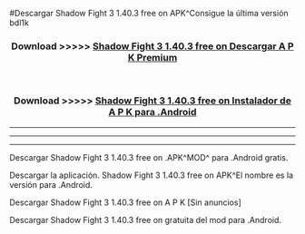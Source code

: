 #Descargar Shadow Fight 3 1.40.3 free on    APK^Consigue la última versión bdl1k



<div align="center">
<h3>Download >>>>> <a href="https://es-sites.web.app/?es= Shadow Fight 3 1.40.3 free on   ">Shadow Fight 3 1.40.3 free on    Descargar A P K Premium</a></h3><br>

<h3>Download >>>>> <a href="https://es-sites.web.app/?es= Shadow Fight 3 1.40.3 free on   ">Shadow Fight 3 1.40.3 free on    Instalador de A P K para .Android</a></h3>
</div>


----------------------------------------------------------

----------------------------------------------------------

----------------------------------------------------------

Descargar Shadow Fight 3 1.40.3 free on    .APK^MOD^ para .Android gratis.

Descargar la aplicación. Shadow Fight 3 1.40.3 free on    APK^El nombre es la versión para .Android.

Descargar Shadow Fight 3 1.40.3 free on    A P K [Sin anuncios]

Descargar Shadow Fight 3 1.40.3 free on    gratuita del mod para .Android.